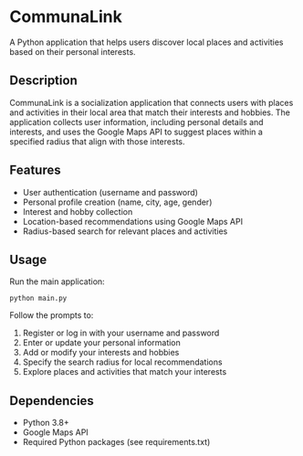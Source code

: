# CommunaLink

A Python application that helps users discover local places and activities based on their personal interests.

## Description

CommunaLink is a socialization application that connects users with places and activities in their local area that match their interests and hobbies. The application collects user information, including personal details and interests, and uses the Google Maps API to suggest places within a specified radius that align with those interests.

## Features

- User authentication (username and password)
- Personal profile creation (name, city, age, gender)
- Interest and hobby collection
- Location-based recommendations using Google Maps API
- Radius-based search for relevant places and activities


## Usage

Run the main application:
```
python main.py
```

Follow the prompts to:
1. Register or log in with your username and password
2. Enter or update your personal information
3. Add or modify your interests and hobbies
4. Specify the search radius for local recommendations
5. Explore places and activities that match your interests

## Dependencies

- Python 3.8+
- Google Maps API
- Required Python packages (see requirements.txt)